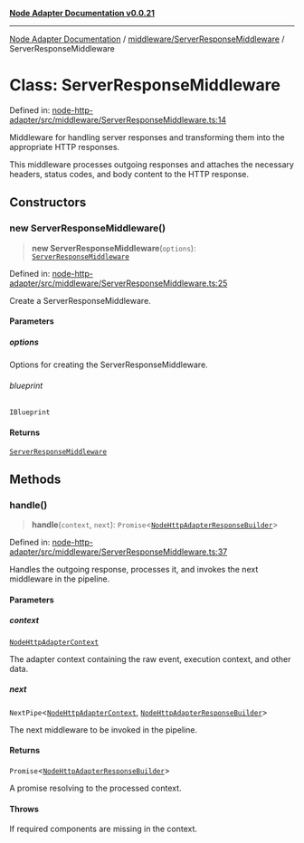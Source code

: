 [**Node Adapter Documentation v0.0.21**](../../../README.md)

***

[Node Adapter Documentation](../../../modules.md) / [middleware/ServerResponseMiddleware](../README.md) / ServerResponseMiddleware

# Class: ServerResponseMiddleware

Defined in: [node-http-adapter/src/middleware/ServerResponseMiddleware.ts:14](https://github.com/stonemjs/node-http-adapter/blob/98d0eadf76b2b9d63c37e48bbb51cdef92f3d34a/src/middleware/ServerResponseMiddleware.ts#L14)

Middleware for handling server responses and transforming them into the appropriate HTTP responses.

This middleware processes outgoing responses and attaches the necessary headers, status codes,
and body content to the HTTP response.

## Constructors

### new ServerResponseMiddleware()

> **new ServerResponseMiddleware**(`options`): [`ServerResponseMiddleware`](ServerResponseMiddleware.md)

Defined in: [node-http-adapter/src/middleware/ServerResponseMiddleware.ts:25](https://github.com/stonemjs/node-http-adapter/blob/98d0eadf76b2b9d63c37e48bbb51cdef92f3d34a/src/middleware/ServerResponseMiddleware.ts#L25)

Create a ServerResponseMiddleware.

#### Parameters

##### options

Options for creating the ServerResponseMiddleware.

###### blueprint

`IBlueprint`

#### Returns

[`ServerResponseMiddleware`](ServerResponseMiddleware.md)

## Methods

### handle()

> **handle**(`context`, `next`): `Promise`\<[`NodeHttpAdapterResponseBuilder`](../../../declarations/type-aliases/NodeHttpAdapterResponseBuilder.md)\>

Defined in: [node-http-adapter/src/middleware/ServerResponseMiddleware.ts:37](https://github.com/stonemjs/node-http-adapter/blob/98d0eadf76b2b9d63c37e48bbb51cdef92f3d34a/src/middleware/ServerResponseMiddleware.ts#L37)

Handles the outgoing response, processes it, and invokes the next middleware in the pipeline.

#### Parameters

##### context

[`NodeHttpAdapterContext`](../../../declarations/interfaces/NodeHttpAdapterContext.md)

The adapter context containing the raw event, execution context, and other data.

##### next

`NextPipe`\<[`NodeHttpAdapterContext`](../../../declarations/interfaces/NodeHttpAdapterContext.md), [`NodeHttpAdapterResponseBuilder`](../../../declarations/type-aliases/NodeHttpAdapterResponseBuilder.md)\>

The next middleware to be invoked in the pipeline.

#### Returns

`Promise`\<[`NodeHttpAdapterResponseBuilder`](../../../declarations/type-aliases/NodeHttpAdapterResponseBuilder.md)\>

A promise resolving to the processed context.

#### Throws

If required components are missing in the context.
